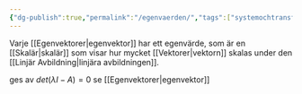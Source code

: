 ```yaml
---
{"dg-publish":true,"permalink":"/egenvaerden/","tags":["systemochtransformer","linjäralgebra"]}
---
```


Varje [[Egenvektorer\|egenvektor]] har ett egenvärde, som är en [[Skalär\|skalär]] som visar hur mycket [[Vektorer\|vektorn]] skalas under den [[Linjär Avbildning\|linjära avbildningen]].

ges av $det(\lambda I-A)=0$ 
se [[Egenvektorer\|egenvektor]]